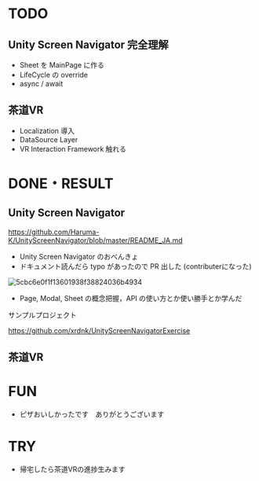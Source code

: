 # TODO

## Unity Screen Navigator 完全理解

- Sheet を MainPage に作る
- LifeCycle の override
- async / await

## 茶道VR

- Localization 導入
- DataSource Layer
- VR Interaction Framework 触れる

# DONE・RESULT

## Unity Screen Navigator

https://github.com/Haruma-K/UnityScreenNavigator/blob/master/README_JA.md

- Unity Screen Navigator のおべんきょ
- ドキュメント読んだら typo があったので PR 出した (contributerになった)

![5cbc6e0f1f13601938f38824036b4934](https://user-images.githubusercontent.com/42105015/143732692-9ec9a966-e9cf-4881-af1e-bc4a882d7b40.png)

- Page, Modal, Sheet の概念把握，API の使い方とか使い勝手とか学んだ

サンプルプロジェクト

https://github.com/xrdnk/UnityScreenNavigatorExercise

## 茶道VR



# FUN 

- ピザおいしかったです　ありがとうございます

# TRY

- 帰宅したら茶道VRの進捗生みます
